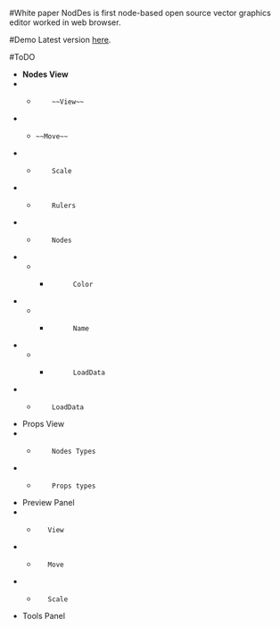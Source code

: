 #White paper
NodDes is first node-based open source vector graphics editor worked in web browser. 

#Demo
Latest version [here](https://vladchekunov.github.io/NIR/).

#ToDO
- 	**Nodes View**
- - 		~~View~~
- -		~~Move~~
- - 		Scale
- - 		Rulers
- - 		Nodes
- - - 			Color
- - - 			Name
- - - 			LoadData
- - 		LoadData
- 	Props View
- - 		Nodes Types
- - 		Props types
- 	Preview Panel
-  -		View
-  -		Move
-  -		Scale
- 	Tools Panel